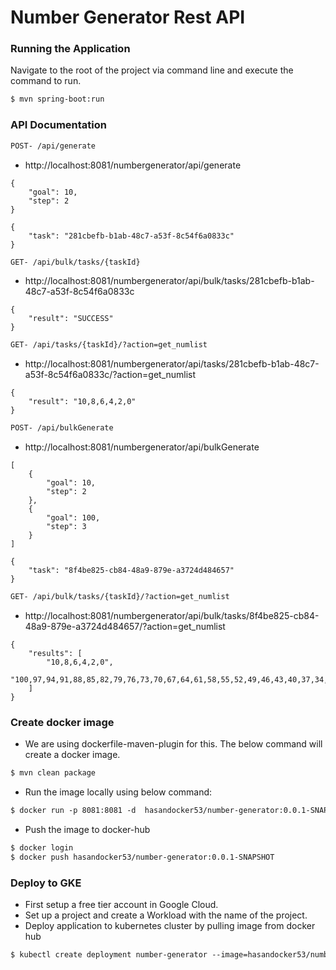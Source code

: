 # Number Generator Rest API

### Running the Application

Navigate to the root of the project via command line and execute the command to run.

```txt
$ mvn spring-boot:run
```

### API Documentation

```txt
POST- /api/generate
```

- http://localhost:8081/numbergenerator/api/generate
```Request json
{
    "goal": 10,
    "step": 2
}
```

```Response json
{
    "task": "281cbefb-b1ab-48c7-a53f-8c54f6a0833c"
}
```

```txt
GET- /api/bulk/tasks/{taskId}
```

- http://localhost:8081/numbergenerator/api/bulk/tasks/281cbefb-b1ab-48c7-a53f-8c54f6a0833c

```Response json
{
    "result": "SUCCESS"
}
```

```txt
GET- /api/tasks/{taskId}/?action=get_numlist
```

- http://localhost:8081/numbergenerator/api/tasks/281cbefb-b1ab-48c7-a53f-8c54f6a0833c/?action=get_numlist

```Response json
{
    "result": "10,8,6,4,2,0"
}
```

```txt
POST- /api/bulkGenerate
```

- http://localhost:8081/numbergenerator/api/bulkGenerate
```Request json
[
    {
        "goal": 10,
        "step": 2
    },
    {
        "goal": 100,
        "step": 3
    }
]
```

```Response json
{
    "task": "8f4be825-cb84-48a9-879e-a3724d484657"
}
```

```txt
GET- /api/bulk/tasks/{taskId}/?action=get_numlist
```

- http://localhost:8081/numbergenerator/api/bulk/tasks/8f4be825-cb84-48a9-879e-a3724d484657/?action=get_numlist

```Response json
{
    "results": [
        "10,8,6,4,2,0",
        "100,97,94,91,88,85,82,79,76,73,70,67,64,61,58,55,52,49,46,43,40,37,34,31,28,25,22,19,16,13,10,7,4,1"
    ]
}
```

### Create docker image
* We are using dockerfile-maven-plugin for this. The below command will create a docker image.
```txt
$ mvn clean package
```

* Run the image locally using below command:
```txt
$ docker run -p 8081:8081 -d  hasandocker53/number-generator:0.0.1-SNAPSHOT
```

* Push the image to docker-hub
```txt
$ docker login
$ docker push hasandocker53/number-generator:0.0.1-SNAPSHOT
```

### Deploy to GKE
* First setup a free tier account in Google Cloud.
* Set up a project and create a Workload with the name of the project.
* Deploy application to kubernetes cluster by pulling image from docker hub
```txt
$ kubectl create deployment number-generator --image=hasandocker53/number-generator:0.0.1-SNAPSHOT
```